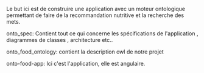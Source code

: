 Le but ici est de construire une application avec un moteur ontologique permettant de faire de la recommandation nutritive et la recherche des mets.

onto_spec: Contient tout ce qui concerne les spécifications de l'application , diagrammes de classes , architecture etc..

onto_food_ontology: contient la description owl de notre projet

onto-food-app: Ici c'est l'application, elle est angulaire.
